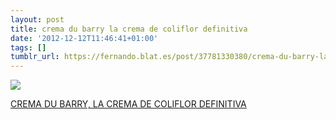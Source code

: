 ```yaml
---
layout: post
title: crema du barry la crema de coliflor definitiva
date: '2012-12-12T11:46:41+01:00'
tags: []
tumblr_url: https://fernando.blat.es/post/37781330380/crema-du-barry-la-crema-de-coliflor-definitiva
---
```

 ![](/tumblr_files/tumblr_mewz9um4iQ1qz4y16o1_1280.jpg)  

[CREMA DU BARRY, LA CREMA DE COLIFLOR DEFINITIVA](http://www.mercadocalabajio.com/2009/12/crema-du-barry-la-crema-de-coliflor.html)
